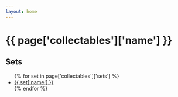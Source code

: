 ```yaml
---
layout: home
---
```


<h1>{{ page['collectables']['name'] }}</h1>

<h2>Sets</h2>

<ul>
{% for set in page['collectables']['sets'] %}
<li><a href="/collectable-schemas/collectables/pokemon-tcg/sets/{{ set['id'] }}">{{ set['name'] }}</a></li>
{% endfor %}
</ul>